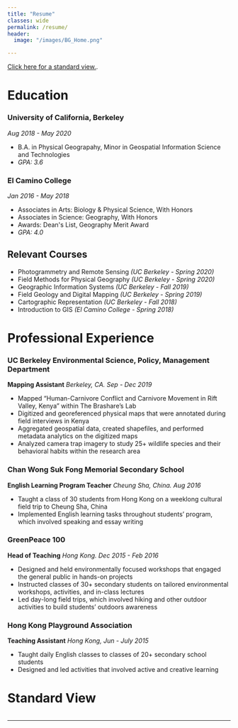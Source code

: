 ```yaml
---
title: "Resume"
classes: wide
permalink: /resume/
header:
  image: "/images/BG_Home.png"

---
```

[Click here for a standard view.](<a href="/resume/Standard_View>).

# Education
### University of California, Berkeley
*Aug 2018 - May 2020*
* B.A. in Physical Geograpahy, Minor in Geospatial Information Science and Technologies
* *GPA: 3.6*

### El Camino College
*Jan 2016 - May 2018*
* Associates in Arts: Biology & Physical Science, With Honors
* Associates in Science: Geography, With Honors
* Awards: Dean's List, Geography Merit Award
* *GPA: 4.0*

## Relevant Courses
* Photogrammetry and Remote Sensing *(UC Berkeley - Spring 2020)*
* Field Methods for Physical Geography *(UC Berkeley - Spring 2020)*
* Geographic Information Systems *(UC Berkeley - Fall 2019)*
* Field Geology and Digital Mapping *(UC Berkeley - Spring 2019)*
* Cartographic Representation *(UC Berkeley - Fall 2018)*
* Introduction to GIS *(El Camino College - Spring 2018)*

# Professional Experience
### UC Berkeley Environmental Science, Policy, Management Department
**Mapping Assistant**
*Berkeley, CA. Sep - Dec 2019*
* Mapped “Human-Carnivore Conflict and Carnivore Movement in Rift Valley, Kenya” within The Brashare’s Lab
* Digitized and georeferenced physical maps that were annotated during field interviews in Kenya
* Aggregated geospatial data, created shapefiles, and performed metadata analytics on the digitized maps
* Analyzed camera trap imagery to study 25+ wildlife species and their behavioral habits within the research area

### Chan Wong Suk Fong Memorial Secondary School
**English Learning Program Teacher**
*Cheung Sha, China. Aug 2016*
* Taught a class of 30 students from Hong Kong on a weeklong cultural field trip to Cheung Sha, China
* Implemented English learning tasks throughout students’ program, which involved speaking and essay writing

### GreenPeace 100
**Head of Teaching**
*Hong Kong. Dec 2015 - Feb 2016*
* Designed and held environmentally focused workshops that engaged the general public in hands-on projects
* Instructed classes of 30+ secondary students on tailored environmental workshops, activities, and in-class lectures
* Led day-long field trips, which involved hiking and other outdoor activities to build students’ outdoors awareness

### Hong Kong Playground Association
**Teaching Assistant**
*Hong Kong, Jun - July 2015*
* Taught daily English classes to classes of 20+ secondary school students
* Designed and led activities that involved active and creative learning


# Standard View
<img src="{{ site.url }}{{ site.baseurl }}/images/ChoiChristopher_Resume.png" alt="">

---
